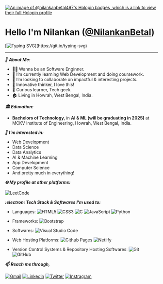 [![An image of @nilankanbetal497's Holopin badges, which is a link to view their full Holopin profile](https://holopin.me/nilankanbetal497)](https://holopin.io/@nilankanbetal497)
 
 # Hello I'm Nilankan ([@NilankanBetal](https://github.com/NilankanBetal))
 
 [![Typing SVG](https://readme-typing-svg.herokuapp.com?font=Fira+Code&pause=1000&center=true&vCenter=true&width=435&lines=Welcome+to+my+profile!)](https://git.io/typing-svg)
 
---

***👦 About Me:***
- 👨‍💻 Wanna be an Software Enginner.
- 🌱 I’m currently learning Web Development and doing coursework.
- 💞️ I’m looking to collaborate on impactful & interesting projects.
- 🤔 Innovative thinker, I love this!
- 📖 Curious learner, Tech geek.
- 🏠 Living in Howrah, West Bengal, India.

***🏛️ Education:***
- <b>Bachelors of Technology</b>, in <b>AI & ML (will be graduating in 2025)</b> at MCKV Institute of Engineering, Howrah, West Bengal, India.

***👀 I’m interested in:***
- Web Development
- Data Science
- Data Analytics
- AI & Machine Learning
- App Development
- Computer Science
- And pretty much in everything!

***🌐 My profile at other platforms:***
<br><br>
<a href="https://leetcode.com/nilankanbetal497/">![LeetCode](https://img.shields.io/badge/LeetCode-000000?style=for-the-badge&logo=LeetCode&logoColor=#d16c06)</a>

***:electron: Tech Stack & Softwares I'm used to:***
<br>
- Languages:
![HTML5](https://img.shields.io/badge/html5-%23E34F26.svg?style=for-the-badge&logo=html5&logoColor=white)
![CSS3](https://img.shields.io/badge/css3-%231572B6.svg?style=for-the-badge&logo=css3&logoColor=white)
![C](https://img.shields.io/badge/c-%2300599C.svg?style=for-the-badge&logo=c&logoColor=white)
![JavaScript](https://img.shields.io/badge/javascript-%23323330.svg?style=for-the-badge&logo=javascript&logoColor=%23F7DF1E)
![Python](https://img.shields.io/badge/python-3670A0?style=for-the-badge&logo=python&logoColor=ffdd54)

- Frameworks:
![Bootstrap](https://img.shields.io/badge/bootstrap-%238511FA.svg?style=for-the-badge&logo=bootstrap&logoColor=white)

- Softwares:
![Visual Studio Code](https://img.shields.io/badge/Visual%20Studio%20Code-0078d7.svg?style=for-the-badge&logo=visual-studio-code&logoColor=white)

- Web Hosting Platforms:
![Github Pages](https://img.shields.io/badge/github%20pages-121013?style=for-the-badge&logo=github&logoColor=white)
![Netlify](https://img.shields.io/badge/netlify-%23000000.svg?style=for-the-badge&logo=netlify&logoColor=#00C7B7)

- Version Control Systems & Repository Hosting Softwares:
![Git](https://img.shields.io/badge/git-%23F05033.svg?style=for-the-badge&logo=git&logoColor=white)
![GitHub](https://img.shields.io/badge/github-%23121011.svg?style=for-the-badge&logo=github&logoColor=white)
<!-- ![GitLab](https://img.shields.io/badge/gitlab-%23181717.svg?style=for-the-badge&logo=gitlab&logoColor=white) -->

<!-- _Projects:_ -->

***📫 Reach me through,***
<br><br>
 <a href="mailto:nilankanbetal497@gmail.com">![Gmail](https://img.shields.io/badge/Gmail-D14836?style=for-the-badge&logo=gmail&logoColor=white)</a>
 <a href="www.linkedin.com/in/nilankan-betal-297b87214">![Linkedin](https://img.shields.io/badge/LinkedIn-0077B5?style=for-the-badge&logo=linkedin&logoColor=white)</a>
 <a href="https://twitter.com/BetalNilankan">![Twitter](https://img.shields.io/badge/Twitter-1DA1F2?style=for-the-badge&logo=twitter&logoColor=white)</a>
 <a href="https://www.instagram.com/betalnilankan/">![Instragram](https://img.shields.io/badge/Instagram-E4405F?style=for-the-badge&logo=instagram&logoColor=white)</a>

<!--
Dev.to:
Stakoverflow:
Quora:
Medium:
stackexchange:
kaggle:
-->

<!--
---
- 👀 I’m interested in innovative collaborations and implementing interesting and meaningful ideas in real life.
- 🌱 I’m currently learning <b>Web Development</b>.
- 💻 I'm making programming problems solved and some projects.
- 💞️ I’m looking to collaborate on impactful projects.
- 📫 Reach me through,
        <br>
        E-mail : <a href="mailto:nilankanbetal497@gmail.com"><img src="https://img.shields.io/badge/-Nilankan-red?style=social&logo=gmail"></a>
        <br>
        Linkedin :  <a href="https://www.linkedin.com/in/nilankan-betal-297b87214"><img src="https://img.shields.io/badge/-Nilankan-blue?style=social&logo=linkedin"></a>
-->
